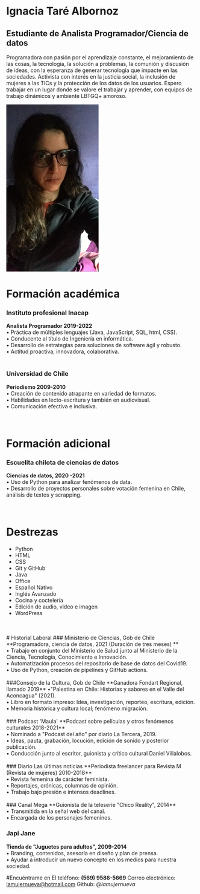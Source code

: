 # Ignacia Taré Albornoz
## Estudiante de Analista Programador/Ciencia de datos
Programadora con pasión por el aprendizaje constante, el mejoramiento de las cosas, la tecnología, la solución a problemas, la comunión y discusión de ideas, con la esperanza de generar tecnología que impacte en las sociedades.
Activista con interés en la justicia social, la inclusión de mujeres a las TICs y la protección de los datos de los usuarios.
Espero trabajar en un lugar donde se valore el trabajar y aprender, con equipos de trabajo dinámicos y ambiente LBTGQ+ amoroso.

![Image](https://github.com/lamujernueva/cv/blob/gh-pages/Captura%20de%20Pantalla%202021-10-26%20a%20la(s)%2021.29.33.png)


# Formación académica
### Instituto profesional Inacap
**Analista Programador 2019-2022**<br> 
• Práctica de múltiples lenguajes (Java, JavaScript, SQL, html, CSS). <br>
• Conducente al título de Ingeniería en informática. <br>
• Desarrollo de estrategias para soluciones de software ágil y robusto. <br>
• Actitud proactiva, innovadora, colaborativa. <br>
<br>
### Universidad de Chile
**Periodismo 2009-2010**<br> 
• Creación de contenido atrapante en variedad de formatos. <br> 
• Habilidades en lecto-escritura y también en audiovisual. <br>
• Comunicación efectiva e inclusiva. <br>
<br>
<br>
# Formación adicional
### Escuelita chilota de ciencias de datos 
**Ciencias de datos, 2020 -2021** <br>
• Uso de Python para analizar fenómenos de data. <br>
• Desarrollo de proyectos personales sobre votación femenina en Chile, análisis de textos y scrapping. <br>
<br>
<br>
# Destrezas
- Python 
- HTML
- CSS
- Git y GitHub
- Java
- Office
- Español Nativo
- Inglés Avanzado
- Cocina y coctelería
- Edición de audio, video e imagen
- WordPress
<br>
<br>
# Historial Laboral
### Ministerio de Ciencias, Gob de Chile
**Programadora, ciencia de datos, 2021 (Duración de tres meses) ** <br>
• Trabajo en conjunto del Ministerio de Salud junto al Ministerio de la Ciencia, Tecnología, Conocimiento e Innovación. <br>
• Automatización procesos del repositorio de base de datos del Covid19. <br>
• Uso de Python, creación de pipelines y GitHub actions. <br>
<br>
###Consejo de la Cultura, Gob de Chile
**Ganadora Fondart Regional, llamado 2019**
•"Palestina en Chile: Historias y sabores en el Valle del Aconcagua" (2021). <br>
• Libro en formato impreso: Idea, investigación, reporteo, escritura, edición. <br>
• Memoria histórica y cultura local; fenómeno migración. <br>
<br>
### Podcast 'Maula'
**Podcast sobre películas y otros fenómenos culturales 2018-2021**<br>
• Nominado a "Podcast del año" por diario La Tercera, 2019.<br>
• Ideas, pauta, grabación, locución, edición de sonido y posterior publicación.<br>
• Conducción junto al escritor, guionista y crítico cultural Daniel Villalobos.<br>
<br>
### Diario Las últimas noticias
**Periodista freelancer para Revista M (Revista de mujeres) 2010-2018**<br>
• Revista femenina de carácter feminista.<br>
• Reportajes, crónicas, columnas de opinión.<br>
• Trabajo bajo presión e intensos deadlines.<br>
<br>
### Canal Mega
**Guionista de la teleserie "Chico Reality", 2014**<br>
• Transmitida en la señal web del canal. <br>
• Encargada de los personajes femeninos. <br>

### Japi Jane
**Tienda de "Juguetes para adultos", 2009-2014** <br>
• Branding, contenidos, asesoría en diseño y plan de prensa. <br>
• Ayudar a introducir un nuevo concepto en los medios para nuestra sociedad. <br>

#Encuéntrame en
El teléfono: **(569) 9586-5669** 
Correo electrónico: lamujernueva@hotmail.com
Github: @_lamujernueva_


